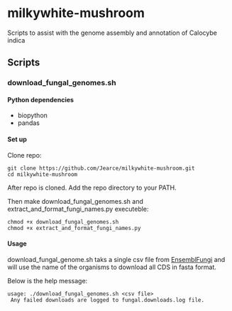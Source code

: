 # milkywhite-mushroom

Scripts to assist with the genome assembly and annotation of Calocybe indica

## Scripts

### download_fungal_genomes.sh

#### Python dependencies

- biopython
- pandas

#### Set up

Clone repo:

```
git clone https://github.com/Jearce/milkywhite-mushroom.git
cd milkywhite-mushroom
```

After repo is cloned. Add the repo directory to your PATH.

Then make download_fungal_genomes.sh and extract_and_format_fungi_names.py executeble:

```
chmod +x download_fungal_genomes.sh
chmod +x extract_and_format_fungi_names.py
```

#### Usage

download_fungal_genome.sh taks a single csv file from [EnsemblFungi](http://fungi.ensembl.org/species.html)
and will use the name of the organisms to download all CDS in fasta format.

Below is the help message:
```
usage: ./download_fungal_genomes.sh <csv file>
 Any failed downloads are logged to fungal.downloads.log file.
```

